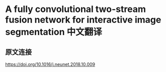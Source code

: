 # A fully convolutional two-stream fusion network for interactive image segmentation 中文翻译
## 原文连接
https://doi.org/10.1016/j.neunet.2018.10.009
